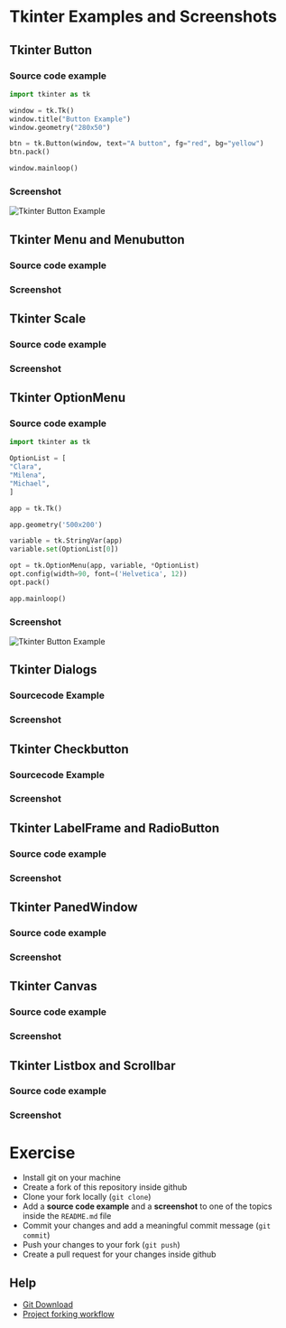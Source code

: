 # Tkinter Examples and Screenshots

## Tkinter Button

### Source code example

```python
import tkinter as tk

window = tk.Tk()
window.title("Button Example")
window.geometry("280x50")

btn = tk.Button(window, text="A button", fg="red", bg="yellow")
btn.pack()

window.mainloop()

```

### Screenshot
![Tkinter Button Example](tkinter_button.png "Tkinter Button Example")


## Tkinter Menu and Menubutton

### Source code example

### Screenshot


## Tkinter Scale

### Source code example

### Screenshot


## Tkinter OptionMenu


### Source code example
```python
import tkinter as tk

OptionList = [
"Clara",
"Milena",
"Michael",
]

app = tk.Tk()

app.geometry('500x200')

variable = tk.StringVar(app)
variable.set(OptionList[0])

opt = tk.OptionMenu(app, variable, *OptionList)
opt.config(width=90, font=('Helvetica', 12))
opt.pack()

app.mainloop()
````
### Screenshot
![Tkinter Button Example](tkinter_option.png "Tkinter Button Example")


## Tkinter Dialogs

### Sourcecode Example

### Screenshot


## Tkinter Checkbutton

### Sourcecode Example

### Screenshot


## Tkinter LabelFrame and RadioButton

### Source code example

### Screenshot


## Tkinter PanedWindow

### Source code example

### Screenshot


## Tkinter Canvas

### Source code example

### Screenshot


## Tkinter Listbox and Scrollbar

### Source code example

### Screenshot


# Exercise
 - Install git on your machine
 - Create a fork of this repository inside github
 - Clone your fork locally (`git clone`)
 - Add a **source code example** and a **screenshot** to one of the topics inside the `README.md` file
 - Commit your changes and add a meaningful commit message (`git commit`)
 - Push your changes to your fork (`git push`)
 - Create a pull request for your changes inside github
 
## Help
 - [Git Download](https://git-scm.com/downloads)
 - [Project forking workflow](https://guides.github.com/activities/forking/)

